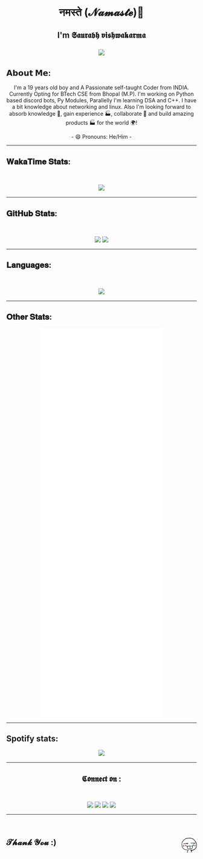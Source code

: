 <h1 align="center">नमस्ते (𝓝𝓪𝓶𝓪𝓼𝓽𝓮)👋 </h1>
<h2 align="center">I'm 𝕾𝖆𝖚𝖗𝖆𝖇𝖍 𝖛𝖎𝖘𝖍𝖜𝖆𝖐𝖆𝖗𝖒𝖆

<img src="https://visitor-badge.glitch.me/badge?page_id=Saurabh254"></h2>

<h2>𝗔𝗯𝗼𝘂𝘁 𝗠𝗲:</h2>

<p align=center font-family='Trebuchet MS'>I'm a 19 years old boy and A Passionate self-taught Coder from INDIA. Currently Opting for BTech CSE from Bhopal (M.P). I'm working on Python based discord bots, Py Modules, Parallelly I'm learning DSA and C++. I have a bit knowledge about networking and linux. 
Also I'm looking forward to absorb knowledge 🧠, gain experience 🏭, collaborate 🤝 and build amazing products 🏭 for the world 🌍!

</p>

<p align=center font-family="sans-serif">
- 😄 Pronouns: He/Him -

</p>


<hr>

<h2>𝐖𝐚𝐤𝐚𝐓𝐢𝐦𝐞 𝐒𝐭𝐚𝐭𝐬:</h2>
<br>
<p align="center">
<img src="https://github-readme-stats.vercel.app/api/wakatime?username=_saurabh_030">
</p>


<hr>
<h2>𝐆𝐢𝐭𝐇𝐮𝐛 𝐒𝐭𝐚𝐭𝐬:</h2><br>
<p align="center">
<img src="https://github-readme-stats.vercel.app/api?username=Saurabh254&show_icons=true&theme=dracula">
<img src="https://github-readme-streak-stats.herokuapp.com/?user=Saurabh254">
</p>
<hr>

<h2>𝐋𝐚𝐧𝐠𝐮𝐚𝐠𝐞𝐬:</h2> 
<br> 
<p align="center" height="250" width="250">
<img src="https://github-readme-stats.vercel.app/api/top-langs/?username=Saurabh254&layout=compact&langs_count=5&theme=dracula)](https://github.com/anuraghazra/github-readme-stats">
</p>

<hr>
<h2> 𝐎𝐭𝐡𝐞𝐫 𝐒𝐭𝐚𝐭𝐬: </h2>
<p align="center">

<img src="https://github.com/Saurabh-Vishwakarm/Saurabh-Vishwakarm/blob/main/github-metrics.svg">
</p>

<hr>
<h2>Spotify stats: </h2>
<p align="center">
<img src="https://spotify-github-profile.vercel.app/api/view?uid=x2sgb1mixyn9luu7cgtvw45o6&cover_image=false&theme=default&bar_color_cover=true&bar_color=9135ed">
</p>
<hr>

<h2 align="center">𝕮𝖔𝖓𝖓𝖊𝖈𝖙 𝖔𝖓 :</h2>
<br>
<p align="center" display='flex' justify-content='space-evenly'>
<a href="https://m.facebook.com/saurav.vishwakarma.5245?ref=bookmarks"><img width=50 src="https://i.imgur.com/VgkNYXI.png"></a>
 <a href="https://www.linkedin.com/in/saurabh-vishwakarma-8351371ab"><img width=50 src="https://i.imgur.com/NGBriju.png"/></a> 
 <a href="https://www.instagram.com/_saurabh_030"><img width=50 src="https://i.imgur.com/M6yBwxS.png"/></a>
 <a href="https://open.spotify.com/user/x2sgb1mixyn9luu7cgtvw45o6?si=6h0RDh2gQcG_QSPG601h7w&utm_source=copy-link&dl_branch=1"><img width=50 src="https://i.imgur.com/qvdqtsc.png"/></a> 
</p>

 <hr>
 
<br>
<h2 align=left>𝓣𝓱𝓪𝓷𝓴 𝓨𝓸𝓾 :)
<img align=right width=40 src=Images/emoji.png /></h2>
